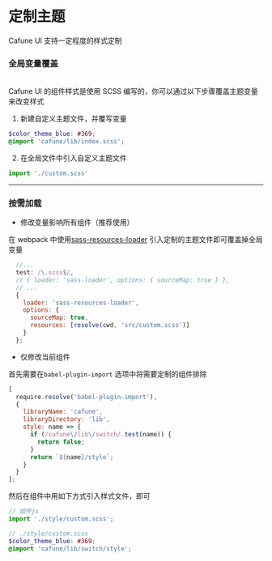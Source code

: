 # 定制主题

Cafune UI 支持一定程度的样式定制

### 全局变量覆盖
<br>
Cafune UI 的组件样式是使用 SCSS 编写的，你可以通过以下步骤覆盖主题变量来改变样式

  1. 新建自定义主题文件，并覆写变量
  ```scss
  $color_theme_blue: #369;
  @import 'cafune/lib/index.scss';
  ```

  2. 在全局文件中引入自定义主题文件
  ```js
  import './custom.scss'
  ```

---

### 按需加载

  - 修改变量影响所有组件（推荐使用）

  在 webpack 中使用[sass-resources-loader](https://github.com/shakacode/sass-resources-loader) 引入定制的主题文件即可覆盖掉全局变量

  ```js
    //...
    test: /\.scss$/,
    // { loader: 'sass-loader', options: { sourceMap: true } },
    // ...
    {
      loader: 'sass-resources-loader',
      options: {
        sourceMap: true,
        resources: [resolve(cwd, 'src/custom.scss')]
      }
    };
  ```


  - 仅修改当前组件

  首先需要在`babel-plugin-import` 选项中将需要定制的组件排除

  ```js
  [
    require.resolve('babel-plugin-import'),
    {
      libraryName: 'cafune',
      libraryDirectory: 'lib',
      style: name => {
        if (/cafune\/lib\/switch/.test(name)) {
          return false;
        }
        return `${name}/style`;
      }
    }
  ];
  ```

  然后在组件中用如下方式引入样式文件，即可

  ```js
  // 组件js
  import './style/custom.scss';
  ```

  ```scss
  // ./style/custom.scss
  $color_theme_blue: #369;
  @import 'cafune/lib/switch/style';
  ```


